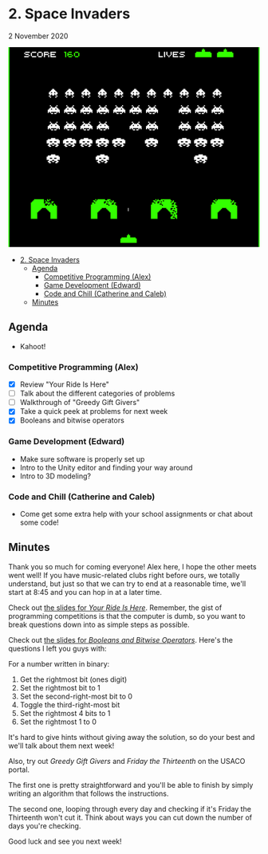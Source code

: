 # 2. Space Invaders

2 November 2020

![space invaders](../.gitbook/assets/space_invaders.png)

- [2. Space Invaders](#2-space-invaders)
  - [Agenda](#agenda)
    - [Competitive Programming (Alex)](#competitive-programming-alex)
    - [Game Development (Edward)](#game-development-edward)
    - [Code and Chill (Catherine and Caleb)](#code-and-chill-catherine-and-caleb)
  - [Minutes](#minutes)

## Agenda

- Kahoot!

### Competitive Programming (Alex)

- [x] Review "Your Ride Is Here"
- [ ] Talk about the different categories of problems
- [ ] Walkthrough of "Greedy Gift Givers"
- [x] Take a quick peek at problems for next week
- [x] Booleans and bitwise operators

### Game Development (Edward)

- Make sure software is properly set up
- Intro to the Unity editor and finding your way around
- Intro to 3D modeling?

### Code and Chill (Catherine and Caleb)

- Come get some extra help with your school assignments or chat about some code!

## Minutes

Thank you so much for coming everyone! Alex here, I hope the other meets went well! If you have music-related clubs right before ours, we totally understand, but just so that we can try to end at a reasonable time, we'll start at 8:45 and you can hop in at a later time.

Check out [the slides for *Your Ride Is Here*](https://slides.com/alexandercai/your-ride-is-here/fullscreen). Remember, the gist of programming competitions is that the computer is dumb, so you want to break questions down into as simple steps as possible.

Check out [the slides for *Booleans and Bitwise Operators*](https://slides.com/alexandercai/booleans_and_bitwise_operators/fullscreen). Here's the questions I left you guys with:

For a number written in binary:

1. Get the rightmost bit (ones digit)
2. Set the rightmost bit to 1
3. Set the second-right-most bit to 0
4. Toggle the third-right-most bit
5. Set the rightmost 4 bits to 1
6. Set the rightmost 1 to 0

It's hard to give hints without giving away the solution, so do your best and we'll talk about them next week!

Also, try out *Greedy Gift Givers* and *Friday the Thirteenth* on the USACO portal.

The first one is pretty straightforward and you'll be able to finish by simply writing an algorithm that follows the instructions.

The second one, looping through every day and checking if it's Friday the Thirteenth won't cut it. Think about ways you can cut down the number of days you're checking.

Good luck and see you next week!
